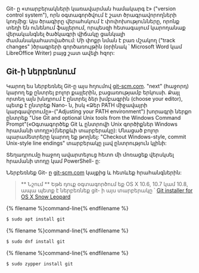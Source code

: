 Git- ը «տարբերակների կառավարման համակարգ է» ("version control system"), որն օգտագործվում է շատ ծրագրավորողների կողմից: Այս ծրագիրը վերահսկում է փոփոխությունները, որոնք տեղի են ունենում ֆայլերում, որպեսզի հետագայում կարողանաք վերականգնել ծածկագրի վիճակը ցանկալի ժամանակահատվածում: Մի փոքր նման է բառ մշակող ("track changes" )ծրագրերի գործառույթին (օրինակ ՝ Microsoft Word կամ LibreOffice Writer) բայց շատ ավելի հզոր:

## Git-ի ներբեռնում

<!--sec data-title="Installing Git: Windows" data-id="git_install_windows"
data-collapse=true ces-->

Կարող ես ներբեռնել Git-ը այս հղումով [git-scm.com](https://git-scm.com/). "next" (հաջորդ) կարող եք ընտրել բոլոր քայլերին, բացառությամբ երկուսի. Քայլ որտեղ այն խնդրում է ընտրել ձեր խմբագրին (choose your editor), պետք է ընտրեք Nano- ն, իսկ «Ձեր PATH միջավայրի կարգավորումը»-("Adjusting your PATH environment") խորագրի ներքո ընտրեք "Use Git and optional Unix tools from the Windows Command Prompt"(«Օգտագործեք Git և ընտրովի Unix գործիքներ Windows հրամանի տողը»)(ներքևի տարբերակը): Մնացած բոլոր պարամետրերը կարող եք թողնել: "Checkout Windows-style, commit Unix-style line endings" տարբերակը լավ ընտրություն կլինի:

Տեղադրումը հաջող ավարտելուց հետո մի մոռացեք վերսկսել հրամանի տողը կամ PowerShell- ը:<!--endsec-->

<!--sec data-title="Installing Git: OS X" data-id="git_install_OSX"
data-collapse=true ces-->

Ներբեռնեք Git- ը [git-scm.com](https://git-scm.com/) կայքից և հետևեք հրահանգներին:

> ** Նշում ** Եթե դուք օգտագործում եք OS X 10.6, 10.7 կամ 10.8, ապա պետք է ներբեռնեք git- ի այս տարբերակը ՝ [Git installer for OS X Snow Leopard](https://sourceforge.net/projects/git-osx-installer/files/git-2.3.5-intel-universal-snow-leopard.dmg/download)

<!--endsec-->

<!--sec data-title="Installing Git: Debian or Ubuntu" data-id="git_install_debian_ubuntu"
data-collapse=true ces-->

{% filename %}command-line{% endfilename %}

```bash
$ sudo apt install git
```

<!--endsec-->

<!--sec data-title="Installing Git: Fedora" data-id="git_install_fedora"
data-collapse=true ces-->

{% filename %}command-line{% endfilename %}

```bash
$ sudo dnf install git
```

<!--endsec-->

<!--sec data-title="Installing Git: openSUSE" data-id="git_install_openSUSE"
data-collapse=true ces-->

{% filename %}command-line{% endfilename %}

```bash
$ sudo zypper install git
```

<!--endsec-->